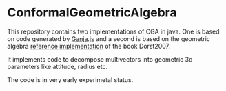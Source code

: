 # ConformalGeometricAlgebra

This repository contains two implementations of CGA in java. One is based on code generated by [Ganja.js](https://github.com/enkimute/ganja.js) and a second is based on the geometric algebra [reference implementation](https://geometricalgebra.org/reference_impl.html) of the book Dorst2007.

It implements code to decompose multivectors into geometric 3d parameters like attitude, radius etc.

The code is in very early experimetal status.
